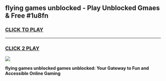 
## flying games unblocked - Play Unblocked Gmaes & Free #1u8fn
<h3>
<a href="https://premium.freeplayer.one?title=flying_games_unblocked&ref=03M">CLICK TO PLAY</a></h3>
<hr>

<h3>
<a href="https://premium.freeplayer.one?title=flying_games_unblocked&ref=03M">CLICK 2 PLAY</a>
  
</h3>

<a href="https://premium.freeplayer.one?title=flying_games_unblocked&ref=03M"><img src="https://clearcache.store/games.png"></a>


**flying games unblocked games unblocked: Your Gateway to Fun and Accessible Online Gaming**
